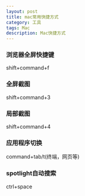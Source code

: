 ```yaml
---
layout: post
title: mac常用快捷方式
category: 工具
tags: Mac 
description: Mac快捷方式
---
```


### 浏览器全屏快捷键
shift+command+f
 
### 全屏截图
shift+command+3

### 局部截图
shift+command+4

### 应用程序切换
command+tab/t(终端，网页等)

### spotlight自动搜索
ctrl+space




 
 